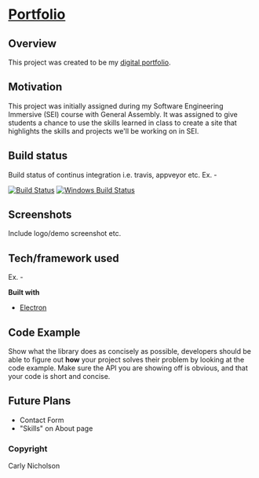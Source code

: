# [Portfolio](https://carlynicholson.github.io/portfolio/)

## Overview
This project was created to be my [digital portfolio](https://carlynicholson.github.io/portfolio/).

## Motivation
This project was initially assigned during my Software Engineering Immersive (SEI) course with General Assembly. It was assigned to give students a chance to use the skills learned in class to create a site that highlights the skills and projects we'll be working on in SEI.

## Build status
Build status of continus integration i.e. travis, appveyor etc. Ex. - 

[![Build Status](https://travis-ci.org/akashnimare/foco.svg?branch=master)](https://travis-ci.org/akashnimare/foco)
[![Windows Build Status](https://ci.appveyor.com/api/projects/status/github/akashnimare/foco?branch=master&svg=true)](https://ci.appveyor.com/project/akashnimare/foco/branch/master)

## Screenshots
Include logo/demo screenshot etc.

## Tech/framework used
Ex. -

<b>Built with</b>
- [Electron](https://electron.atom.io)

## Code Example
Show what the library does as concisely as possible, developers should be able to figure out **how** your project solves their problem by looking at the code example. Make sure the API you are showing off is obvious, and that your code is short and concise.

## Future Plans
- Contact Form
- "Skills" on About page

### Copyright
Carly Nicholson
